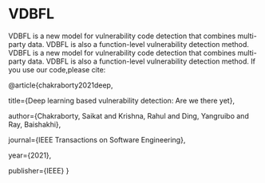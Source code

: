 # VDBFL
VDBFL is a new model for vulnerability code detection that combines multi-party data. VDBFL is also a function-level vulnerability detection method.
VDBFL is a new model for vulnerability code detection that combines multi-party data. VDBFL is also a function-level vulnerability detection method.
If you use our code,please cite:

@article{chakraborty2021deep,   

title={Deep learning based vulnerability detection: Are we there yet},   

author={Chakraborty, Saikat and Krishna, Rahul and Ding, Yangruibo and Ray, Baishakhi},   

journal={IEEE Transactions on Software Engineering},   

year={2021},   

publisher={IEEE} }

